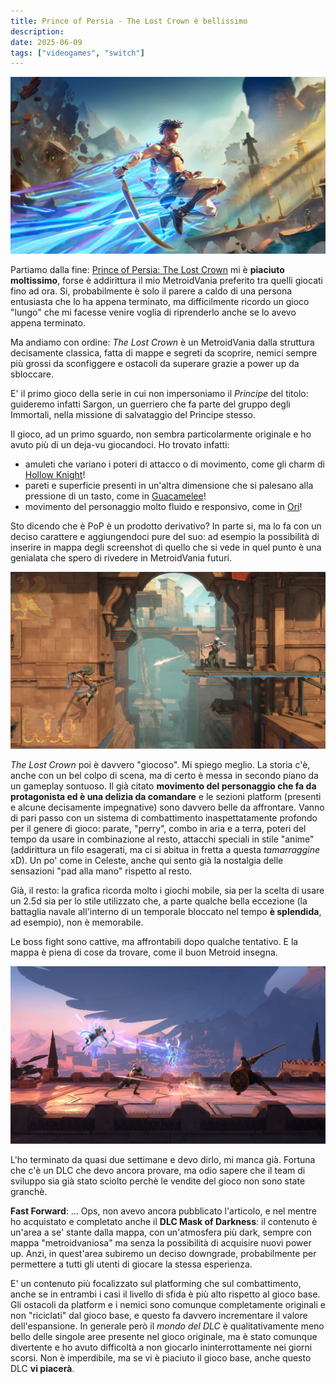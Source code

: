```yaml
---
title: Prince of Persia - The Lost Crown è bellissimo
description:
date: 2025-06-09
tags: ["videogames", "switch"]
---
```

![Banner iconico di Prince of Persia - The Lost Crown](./pop-banner.jpg)

Partiamo dalla fine: [Prince of Persia: The Lost Crown](https://www.ubisoft.com/it-it/game/prince-of-persia/the-lost-crown) mi è **piaciuto moltissimo**, forse è addirittura il mio MetroidVania preferito tra quelli giocati fino ad ora. Si, probabilmente è solo il parere a caldo di una persona entusiasta che lo ha appena terminato, ma difficilmente ricordo un gioco "lungo" che mi facesse venire voglia di riprenderlo anche se lo avevo appena terminato.

Ma andiamo con ordine: *The Lost Crown* è un MetroidVania dalla struttura decisamente classica, fatta di mappe e segreti da scoprire, nemici sempre più grossi da sconfiggere e ostacoli da superare grazie a power up da sbloccare.

E' il primo gioco della serie in cui non impersoniamo il *Principe* del titolo: guideremo infatti Sargon, un guerriero che fa parte del gruppo degli Immortali, nella missione di salvataggio del Principe stesso.

Il gioco, ad un primo sguardo, non sembra particolarmente originale e ho avuto più di un deja-vu giocandoci.
Ho trovato infatti:

- amuleti che variano i poteri di attacco o di movimento, come gli charm di [Hollow Knight](https://www.hollowknight.com/)!
- pareti e superficie presenti in un'altra dimensione che si palesano alla pressione di un tasto, come in [Guacamelee](https://www.drinkboxstudios.com/games/guacamelee-super-turbo-championship-edition/)!
- movimento del personaggio molto fluido e responsivo, come in [Ori](https://www.orithegame.com/)!

Sto dicendo che è PoP è un prodotto derivativo? In parte si, ma lo fa con un deciso carattere e aggiungendoci pure del suo: ad esempio la possibilità di inserire in mappa degli screenshot di quello che si vede in quel punto è una genialata che spero di rivedere in MetroidVania futuri.

![Sezione platform di Prince of Persia - The Lost Crown](./pop-platforming.jpg)

*The Lost Crown* poi è davvero "giocoso". Mi spiego meglio.
La storia c'è, anche con un bel colpo di scena, ma di certo è messa in secondo piano da un gameplay sontuoso. Il già citato **movimento del personaggio che fa da protagonista ed è una delizia da comandare** e le sezioni platform (presenti e alcune decisamente impegnative) sono davvero belle da affrontare.
Vanno di pari passo con un sistema di combattimento inaspettatamente profondo per il genere di gioco: parate, "perry", combo in aria e a terra, poteri del tempo da usare in combinazione al resto, attacchi speciali in stile "anime" (addirittura un filo esagerati, ma ci si abitua in fretta a questa _tamarraggine_ xD).
Un po' come in Celeste, anche qui sento già la nostalgia delle sensazioni "pad alla mano" rispetto al resto.

Già, il resto: la grafica ricorda molto i giochi mobile, sia per la scelta di usare un 2.5d sia per lo stile utilizzato che, a parte qualche bella eccezione (la battaglia navale all'interno di un temporale bloccato nel tempo **è splendida**, ad esempio), non è memorabile.

Le boss fight sono cattive, ma affrontabili dopo qualche tentativo. E la mappa è piena di cose da trovare, come il buon Metroid insegna.

![Sezione action di Prince of Persia - The Lost Crown](./pop-combat.jpg)

L'ho terminato da quasi due settimane e devo dirlo, mi manca già. Fortuna che c'è un DLC che devo ancora provare, ma odio sapere che il team di sviluppo sia già stato sciolto perchè le vendite del gioco non sono state granchè.

**Fast Forward**: ... Ops, non avevo ancora pubblicato l'articolo, e nel mentre ho acquistato e completato anche il **DLC Mask of Darkness**: il contenuto è un'area a se' stante dalla mappa, con un'atmosfera più dark, sempre con mappa "metroidvaniosa" ma senza la possibilità di acquisire nuovi power up. Anzi, in quest'area subiremo un deciso downgrade, probabilmente per permettere a tutti gli utenti di giocare la stessa esperienza.

E' un contenuto più focalizzato sul platforming che sul combattimento, anche se in entrambi i casi il livello di sfida è più alto rispetto al gioco base. Gli ostacoli da platform e i nemici sono comunque completamente originali e non "riciclati" dal gioco base, e questo fa davvero incrementare il valore dell'espansione.
In generale però il *mondo del DLC* è qualitativamente meno bello delle singole aree presente nel gioco originale, ma è stato comunque divertente e ho avuto difficoltà a non giocarlo ininterrottamente nei giorni scorsi. Non è imperdibile, ma se vi è piaciuto il gioco base, anche questo DLC **vi piacerà**.
